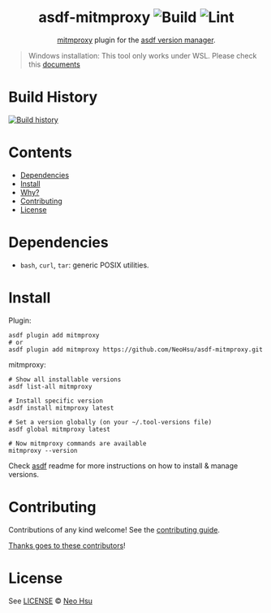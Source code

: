 <div align="center">

# asdf-mitmproxy ![Build](https://github.com/NeoHsu/asdf-mitmproxy/workflows/Build/badge.svg) ![Lint](https://github.com/NeoHsu/asdf-mitmproxy/workflows/Lint/badge.svg)

[mitmproxy](https://mitmproxy.org/) plugin for the [asdf version manager](https://asdf-vm.com).

</div>

> Windows installation: This tool only works under WSL. Please check this [documents](https://docs.mitmproxy.org/stable/overview-installation/#windows)

# Build History

[![Build history](https://buildstats.info/github/chart/NeoHsu/asdf-mitmproxy?branch=master)](https://github.com/NeoHsu/asdf-mitmproxy/actions)

# Contents

- [Dependencies](#dependencies)
- [Install](#install)
- [Why?](#why)
- [Contributing](#contributing)
- [License](#license)

# Dependencies

- `bash`, `curl`, `tar`: generic POSIX utilities.

# Install

Plugin:

```shell
asdf plugin add mitmproxy
# or
asdf plugin add mitmproxy https://github.com/NeoHsu/asdf-mitmproxy.git
```

mitmproxy:

```shell
# Show all installable versions
asdf list-all mitmproxy

# Install specific version
asdf install mitmproxy latest

# Set a version globally (on your ~/.tool-versions file)
asdf global mitmproxy latest

# Now mitmproxy commands are available
mitmproxy --version
```

Check [asdf](https://github.com/asdf-vm/asdf) readme for more instructions on how to
install & manage versions.

# Contributing

Contributions of any kind welcome! See the [contributing guide](contributing.md).

[Thanks goes to these contributors](https://github.com/NeoHsu/asdf-mitmproxy/graphs/contributors)!

# License

See [LICENSE](LICENSE) © [Neo Hsu](https://github.com/NeoHsu/)
